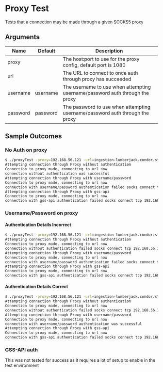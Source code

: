 # Proxy Test

Tests that a connection may be made through a given SOCKS5 proxy

## Arguments

| Name     | Default  | Description                                                                  |
| -------- | -------- | ---------------------------------------------------------------------------- |
| proxy    |          | The host:port to use for the proxy config, default port is 1080              |
| url      |          | The URL to connect to once auth through proxy has succeeded                  |
| username | username | The username to use when attempting username/password auth through the proxy |
| password | password | The password to use when attempting username/password auth through the proxy |

## Sample Outcomes

### No Auth on proxy

```bash
$ ./proxyTest -proxy=192.168.56.121 -url=ingestion-lumberjack.condor.staging.axwaytest.net:453
Attempting connection through Proxy without authentication
Connection to proxy made, connecting to url now
connection without authentication was successful
Attempting connection through Proxy with username/password
Connection to proxy made, connecting to url now
connection with username/password authentication failed socks connect tcp 192.168.56.121:1080->ingestion-lumberjack.condor.staging.axwaytest.net:453: no acceptable authentication methods
Attempting connection through Proxy with gss-api
Connection to proxy made, connecting to url now
connection with gss-api authentication failed socks connect tcp 192.168.56.121:1080->ingestion-lumberjack.condor.staging.axwaytest.net:453: no acceptable authentication methods
```

### Username/Password on proxy

#### Authentication Details Incorrect

```bash
$ ./proxyTest -proxy=192.168.56.121 -url=ingestion-lumberjack.condor.staging.axwaytest.net:453
Attempting connection through Proxy without authentication
Connection to proxy made, connecting to url now
connection without authentication failed socks connect tcp 192.168.56.121:1080->ingestion-lumberjack.condor.staging.axwaytest.net:453: no acceptable authentication methods
Attempting connection through Proxy with username/password
Connection to proxy made, connecting to url now
connection with username/password authentication failed socks connect tcp 192.168.56.121:1080->ingestion-lumberjack.condor.staging.axwaytest.net:453: username/password authentication failed
Attempting connection through Proxy with gss-api
Connection to proxy made, connecting to url now
connection with gss-api authentication failed socks connect tcp 192.168.56.121:1080->ingestion-lumberjack.condor.staging.axwaytest.net:453: no acceptable authentication methods
```

#### Authentication Details Correct

```bash
$ ./proxyTest -proxy=192.168.56.121 -url=ingestion-lumberjack.condor.staging.axwaytest.net:453 -username=ubuntu -password=ubuntu
Attempting connection through Proxy without authentication
Connection to proxy made, connecting to url now
connection without authentication failed socks connect tcp 192.168.56.121:1080->ingestion-lumberjack.condor.staging.axwaytest.net:453: no acceptable authentication methods
Attempting connection through Proxy with username/password
Connection to proxy made, connecting to url now
connection with username/password authentication was successful
Attempting connection through Proxy with gss-api
Connection to proxy made, connecting to url now
connection with gss-api authentication failed socks connect tcp 192.168.56.121:1080->ingestion-lumberjack.condor.staging.axwaytest.net:453: no acceptable authentication methods
```

### GSS-API auth

This was not tested for success as it requires a lot of setup to enable in the test environment
